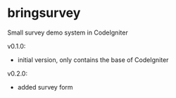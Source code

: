 # bringsurvey
Small survey demo system in CodeIgniter

v0.1.0:
- initial version, only contains the base of CodeIgniter

v0.2.0:
- added survey form
